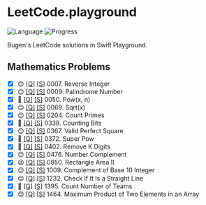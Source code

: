 # LeetCode.playground
![Language](https://img.shields.io/badge/Language-Swift%205.2-orange.svg)
![Progress](https://img.shields.io/badge/Count-15-orange.svg)

Bugen's LeetCode solutions in Swift Playground.
## Mathematics Problems
- [X] 😊 [[Q]](https://leetcode.com/problems/reverse-integer/) [[S]](.././LeetCode.playground/Pages/7-Reverse%20Integer.xcplaygroundpage/Contents.swift) 0007. Reverse Integer 
- [X] 😊 [[Q]](https://leetcode.com/problems/palindrome-number/) [[S]](.././LeetCode.playground/Pages/9-Palindrome%20Number.xcplaygroundpage/Contents.swift) 0009. Palindrome Number 
- [X] 🤨 [[Q]](https://leetcode.com/problems/powx-n/) [[S]](.././LeetCode.playground/Pages/50-Pow(x,%20n).xcplaygroundpage/Contents.swift) 0050. Pow(x, n) 
- [X] 😊 [[Q]](https://leetcode.com/problems/sqrtx/) [[S]](.././LeetCode.playground/Pages/69-Sqrt(x).xcplaygroundpage/Contents.swift) 0069. Sqrt(x) 
- [X] 😊 [[Q]](https://leetcode.com/problems/count-primes/) [[S]](.././LeetCode.playground/Pages/204-Count%20Primes.xcplaygroundpage/Contents.swift) 0204. Count Primes 
- [X] 🤨 [[Q]](https://leetcode.com/problems/counting-bits/) [[S]](.././LeetCode.playground/Pages/338-Counting%20Bits.xcplaygroundpage/Contents.swift) 0338. Counting Bits 
- [X] 😊 [[Q]](https://leetcode.com/problems/valid-perfect-square/) [[S]](.././LeetCode.playground/Pages/367-Valid%20Perfect%20Square.xcplaygroundpage/Contents.swift) 0367. Valid Perfect Square 
- [X] 🤨 [[Q]](https://leetcode.com/problems/super-pow/) [[S]](.././LeetCode.playground/Pages/372-Super%20Pow.xcplaygroundpage/Contents.swift) 0372. Super Pow 
- [X] 🤨 [[Q]](https://leetcode.com/problems/remove-k-digits/) [[S]](.././LeetCode.playground/Pages/402-Remove%20K%20Digits.xcplaygroundpage/Contents.swift) 0402. Remove K Digits 
- [X] 😊 [[Q]](https://leetcode.com/problems/number-complement/) [[S]](.././LeetCode.playground/Pages/476-Number%20Complement.xcplaygroundpage/Contents.swift) 0476. Number Complement 
- [X] 😫 [[Q]](https://leetcode.com/problems/rectangle-area-ii/) [[S]](.././LeetCode.playground/Pages/850-Rectangle%20Area%20II.xcplaygroundpage/Contents.swift) 0850. Rectangle Area II 
- [X] 😊 [[Q]](https://leetcode.com/problems/complement-of-base-10-integer/) [[S]](.././LeetCode.playground/Pages/1009-Complement%20of%20Base%2010%20Integer.xcplaygroundpage/Contents.swift) 1009. Complement of Base 10 Integer 
- [X] 😊 [[Q]](https://leetcode.com/problems/check-if-it-is-a-straight-line/) [[S]](.././LeetCode.playground/Pages/1232-Check%20If%20It%20Is%20a%20Straight%20Line.xcplaygroundpage/Contents.swift) 1232. Check If It Is a Straight Line 
- [X] 🤨 [[Q]](https://leetcode.com/problems/count-number-of-teams/) [[S]](.././LeetCode.playground/Pages/1395-Count%20Number%20of%20Teams.xcplaygroundpage/Contents.swift) 1395. Count Number of Teams 
- [X] 😊 [[Q]](https://leetcode.com/problems/maximum-product-of-two-elements-in-an-array/) [[S]](.././LeetCode.playground/Pages/1464-Maximum%20Product%20of%20Two%20Elements%20in%20an%20Array.xcplaygroundpage/Contents.swift) 1464. Maximum Product of Two Elements in an Array 
